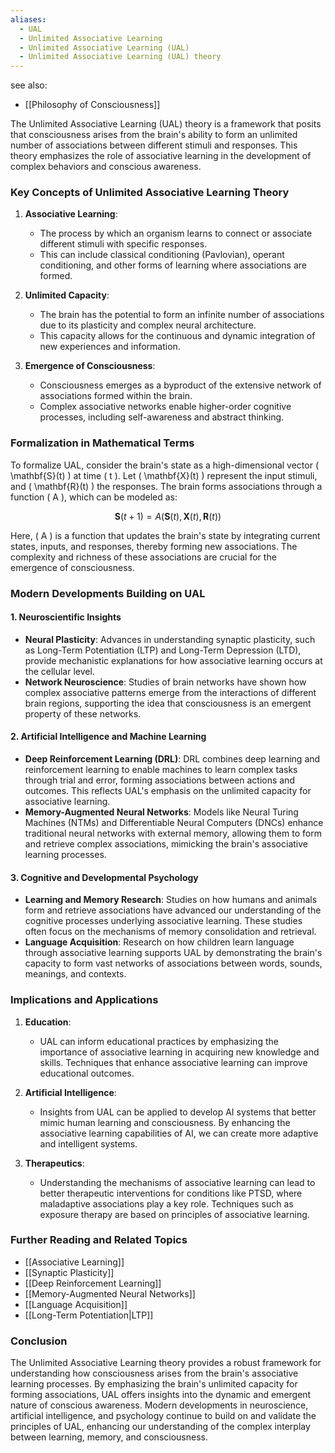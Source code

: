 ```yaml
---
aliases:
  - UAL
  - Unlimited Associative Learning
  - Unlimited Associative Learning (UAL)
  - Unlimited Associative Learning (UAL) theory
---
```


see also:
- [[Philosophy of Consciousness]]

The Unlimited Associative Learning (UAL) theory is a framework that posits that consciousness arises from the brain's ability to form an unlimited number of associations between different stimuli and responses. This theory emphasizes the role of associative learning in the development of complex behaviors and conscious awareness.

### Key Concepts of Unlimited Associative Learning Theory

1. **Associative Learning**:
   - The process by which an organism learns to connect or associate different stimuli with specific responses.
   - This can include classical conditioning (Pavlovian), operant conditioning, and other forms of learning where associations are formed.

2. **Unlimited Capacity**:
   - The brain has the potential to form an infinite number of associations due to its plasticity and complex neural architecture.
   - This capacity allows for the continuous and dynamic integration of new experiences and information.

3. **Emergence of Consciousness**:
   - Consciousness emerges as a byproduct of the extensive network of associations formed within the brain.
   - Complex associative networks enable higher-order cognitive processes, including self-awareness and abstract thinking.

### Formalization in Mathematical Terms

To formalize UAL, consider the brain's state as a high-dimensional vector \( \mathbf{S}(t) \) at time \( t \). Let \( \mathbf{X}(t) \) represent the input stimuli, and \( \mathbf{R}(t) \) the responses. The brain forms associations through a function \( A \), which can be modeled as:

$$ \mathbf{S}(t+1) = A(\mathbf{S}(t), \mathbf{X}(t), \mathbf{R}(t)) $$

Here, \( A \) is a function that updates the brain's state by integrating current states, inputs, and responses, thereby forming new associations. The complexity and richness of these associations are crucial for the emergence of consciousness.

### Modern Developments Building on UAL

#### 1. **Neuroscientific Insights**

- **Neural Plasticity**: Advances in understanding synaptic plasticity, such as Long-Term Potentiation (LTP) and Long-Term Depression (LTD), provide mechanistic explanations for how associative learning occurs at the cellular level.
- **Network Neuroscience**: Studies of brain networks have shown how complex associative patterns emerge from the interactions of different brain regions, supporting the idea that consciousness is an emergent property of these networks.

#### 2. **Artificial Intelligence and Machine Learning**

- **Deep Reinforcement Learning (DRL)**: DRL combines deep learning and reinforcement learning to enable machines to learn complex tasks through trial and error, forming associations between actions and outcomes. This reflects UAL's emphasis on the unlimited capacity for associative learning.
- **Memory-Augmented Neural Networks**: Models like Neural Turing Machines (NTMs) and Differentiable Neural Computers (DNCs) enhance traditional neural networks with external memory, allowing them to form and retrieve complex associations, mimicking the brain's associative learning processes.

#### 3. **Cognitive and Developmental Psychology**

- **Learning and Memory Research**: Studies on how humans and animals form and retrieve associations have advanced our understanding of the cognitive processes underlying associative learning. These studies often focus on the mechanisms of memory consolidation and retrieval.
- **Language Acquisition**: Research on how children learn language through associative learning supports UAL by demonstrating the brain's capacity to form vast networks of associations between words, sounds, meanings, and contexts.

### Implications and Applications

1. **Education**:
   - UAL can inform educational practices by emphasizing the importance of associative learning in acquiring new knowledge and skills. Techniques that enhance associative learning can improve educational outcomes.

2. **Artificial Intelligence**:
   - Insights from UAL can be applied to develop AI systems that better mimic human learning and consciousness. By enhancing the associative learning capabilities of AI, we can create more adaptive and intelligent systems.

3. **Therapeutics**:
   - Understanding the mechanisms of associative learning can lead to better therapeutic interventions for conditions like PTSD, where maladaptive associations play a key role. Techniques such as exposure therapy are based on principles of associative learning.

### Further Reading and Related Topics

- [[Associative Learning]]
- [[Synaptic Plasticity]]
- [[Deep Reinforcement Learning]]
- [[Memory-Augmented Neural Networks]]
- [[Language Acquisition]]
- [[Long-Term Potentiation|LTP]]

### Conclusion

The Unlimited Associative Learning theory provides a robust framework for understanding how consciousness arises from the brain's associative learning processes. By emphasizing the brain's unlimited capacity for forming associations, UAL offers insights into the dynamic and emergent nature of conscious awareness. Modern developments in neuroscience, artificial intelligence, and psychology continue to build on and validate the principles of UAL, enhancing our understanding of the complex interplay between learning, memory, and consciousness.